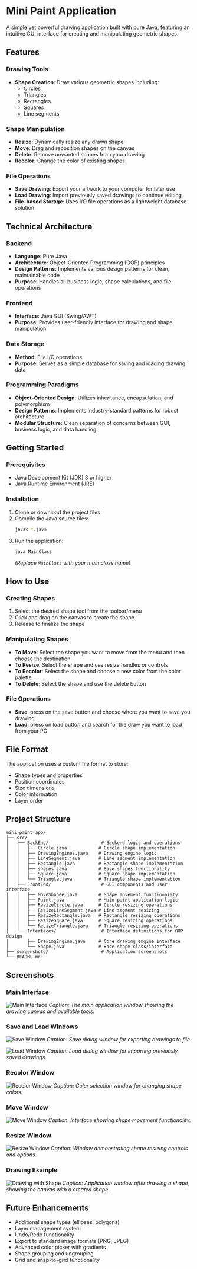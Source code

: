 # Mini Paint Application

A simple yet powerful drawing application built with pure Java, featuring an intuitive GUI interface for creating and manipulating geometric shapes.

## Features

### Drawing Tools
- **Shape Creation**: Draw various geometric shapes including:
  - Circles
  - Triangles
  - Rectangles
  - Squares
  - Line segments

### Shape Manipulation
- **Resize**: Dynamically resize any drawn shape
- **Move**: Drag and reposition shapes on the canvas
- **Delete**: Remove unwanted shapes from your drawing
- **Recolor**: Change the color of existing shapes

### File Operations
- **Save Drawing**: Export your artwork to your computer for later use
- **Load Drawing**: Import previously saved drawings to continue editing
- **File-based Storage**: Uses I/O file operations as a lightweight database solution

## Technical Architecture

### Backend
- **Language**: Pure Java
- **Architecture**: Object-Oriented Programming (OOP) principles
- **Design Patterns**: Implements various design patterns for clean, maintainable code
- **Purpose**: Handles all business logic, shape calculations, and file operations

### Frontend
- **Interface**: Java GUI (Swing/AWT)
- **Purpose**: Provides user-friendly interface for drawing and shape manipulation

### Data Storage
- **Method**: File I/O operations
- **Purpose**: Serves as a simple database for saving and loading drawing data

### Programming Paradigms
- **Object-Oriented Design**: Utilizes inheritance, encapsulation, and polymorphism
- **Design Patterns**: Implements industry-standard patterns for robust architecture
- **Modular Structure**: Clean separation of concerns between GUI, business logic, and data handling

## Getting Started

### Prerequisites
- Java Development Kit (JDK) 8 or higher
- Java Runtime Environment (JRE)

### Installation
1. Clone or download the project files
2. Compile the Java source files:
   ```bash
   javac *.java
   ```
3. Run the application:
   ```bash
   java MainClass
   ```
   *(Replace `MainClass` with your main class name)*

## How to Use

### Creating Shapes
1. Select the desired shape tool from the toolbar/menu
2. Click and drag on the canvas to create the shape
3. Release to finalize the shape

### Manipulating Shapes
- **To Move**: Select the shape you want to move from the menu and then choose the destination 
- **To Resize**: Select the shape and use resize handles or controls
- **To Recolor**: Select the shape and choose a new color from the color palette
- **To Delete**: Select the shape and use the delete button

### File Operations
- **Save**: press on the save button and choose where you want to save you drawing 
- **Load**: press on load button and search for the draw you want to load from your PC

## File Format
The application uses a custom file format to store:
- Shape types and properties
- Position coordinates
- Size dimensions
- Color information
- Layer order

## Project Structure
```
mini-paint-app/
├── src/
│   ├── BackEnd/                    # Backend logic and operations
│   │   ├── Circle.java            # Circle shape implementation
│   │   ├── DrawingEngines.java    # Drawing engine logic
│   │   ├── LineSegment.java       # Line segment implementation
│   │   ├── Rectangle.java         # Rectangle shape implementation
│   │   ├── shapes.java            # Base shapes functionality
│   │   ├── Square.java            # Square shape implementation
│   │   └── Triangle.java          # Triangle shape implementation
│   ├── FrontEnd/                   # GUI components and user interface
│   │   ├── MoveShapee.java        # Shape movement functionality
│   │   ├── Paint.java             # Main paint application logic
│   │   ├── ResizeCircle.java      # Circle resizing operations
│   │   ├── ResizeLineSegment.java # Line segment resizing
│   │   ├── ResizeRectangle.java   # Rectangle resizing operations
│   │   ├── ResizeSquare.java      # Square resizing operations
│   │   └── ResizeTriangle.java    # Triangle resizing operations
│   └── Interfaces/                 # Interface definitions for OOP design
│       ├── DrawingEngine.java     # Core drawing engine interface
│       └── Shape.java             # Base shape class/interface
├── screenshots/                    # Application screenshots
└── README.md
```

## Screenshots

### Main Interface
![Main Interface](src/screenshots/main-interface.png)
*Caption: The main application window showing the drawing canvas and available tools.*

### Save and Load Windows
![Save Window](src/screenshots/save-window.png)
*Caption: Save dialog window for exporting drawings to file.*

![Load Window](src/screenshots/load-window.png)
*Caption: Load dialog window for importing previously saved drawings.*

### Recolor Window
![Recolor Window](src/screenshots/recolor-window.png)
*Caption: Color selection window for changing shape colors.*

### Move Window
![Move Window](src/screenshots/move-window.png)
*Caption: Interface showing shape movement functionality.*

### Resize Window
![Resize Window](src/screenshots/resize-window.png)
*Caption: Window demonstrating shape resizing controls and options.*

### Drawing Example
![Drawing with Shape](src/screenshots/drawing-example.png)
*Caption: Application window after drawing a shape, showing the canvas with a created shape.*

## Future Enhancements
- Additional shape types (ellipses, polygons)
- Layer management system
- Undo/Redo functionality
- Export to standard image formats (PNG, JPEG)
- Advanced color picker with gradients
- Shape grouping and ungrouping
- Grid and snap-to-grid functionality



